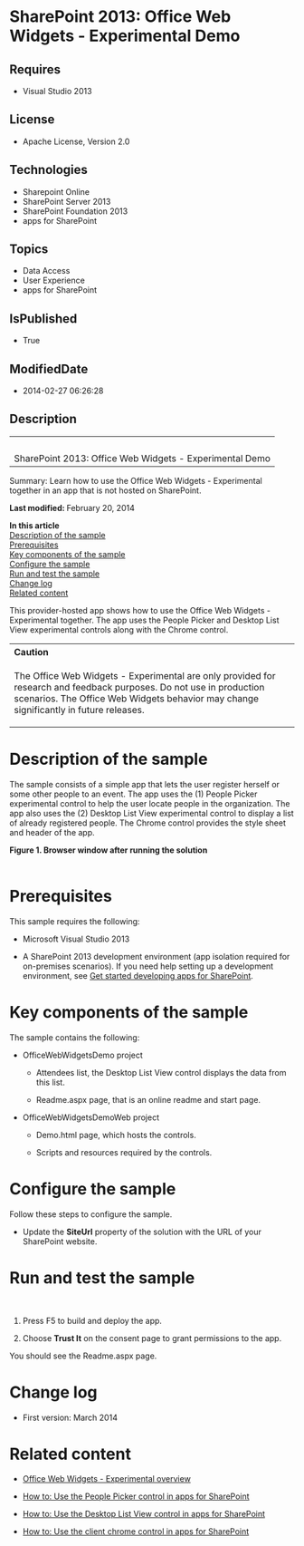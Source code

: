 # SharePoint 2013: Office Web Widgets - Experimental Demo
## Requires
* Visual Studio 2013
## License
* Apache License, Version 2.0
## Technologies
* Sharepoint Online
* SharePoint Server 2013
* SharePoint Foundation 2013
* apps for SharePoint
## Topics
* Data Access
* User Experience
* apps for SharePoint
## IsPublished
* True
## ModifiedDate
* 2014-02-27 06:26:28
## Description

<div id="header">
<table id="bottomTable" cellspacing="0" cellpadding="0">
<tbody>
<tr id="headerTableRow1">
<td align="left"><span id="runningHeaderText">&nbsp;</span></td>
</tr>
<tr id="headerTableRow2">
<td align="left"><span id="nsrTitle">SharePoint 2013: Office Web Widgets - Experimental Demo</span></td>
</tr>
</tbody>
</table>
</div>
<div id="mainSection">
<div id="mainBody">
<div>
<p><span>Summary:</span> Learn how to use the Office Web Widgets - Experimental together in an app that is not hosted on SharePoint.</p>
</div>
<div>
<p><strong>Last modified: </strong>February 20, 2014</p>
<p><strong>In this article</strong> <br>
<a href="#sectionSection0">Description of the sample</a> <br>
<a href="#sectionSection1">Prerequisites</a> <br>
<a href="#sectionSection2">Key components of the sample</a> <br>
<a href="#sectionSection3">Configure the sample</a> <br>
<a href="#sectionSection4">Run and test the sample</a> <br>
<a href="#sectionSection5">Change log</a> <br>
<a href="#sectionSection6">Related content</a></p>
<p>This provider-hosted app shows how to use the Office Web Widgets - Experimental together. The app uses the People Picker and Desktop List View experimental controls along with the Chrome control.</p>
<div>
<table cellspacing="0" cellpadding="0" width="100%">
<tbody>
<tr>
<th align="left"><strong>Caution</strong> </th>
</tr>
<tr>
<td>
<p>The Office Web Widgets - Experimental are only provided for research and feedback purposes. Do not use in production scenarios. The Office Web Widgets behavior may change significantly in future releases.</p>
</td>
</tr>
</tbody>
</table>
</div>
</div>
<h1>Description of the sample</h1>
<div id="sectionSection0">
<p>The sample consists of a simple app that lets the user register herself or some other people to an event. The app uses the (1) People Picker experimental control to help the user locate people in the organization. The app also uses the (2) Desktop List View
 experimental control to display a list of already registered people. The Chrome control provides the style sheet and header of the app.</p>
<strong>
<div class="caption">Figure 1. Browser window after running the solution</div>
</strong><br>
<strong></strong><img src="/site/view/file/109571/1/image.png" alt=""></div>
<h1>Prerequisites</h1>
<div id="sectionSection1">
<p>This sample requires the following:</p>
<ul>
<li>
<p>Microsoft Visual Studio 2013</p>
</li><li>
<p>A SharePoint 2013 development environment (app isolation required for on-premises scenarios). If you need help setting up a development environment, see
<a href="http://msdn.microsoft.com/library/jj163980.aspx" target="_blank">Get started developing apps for SharePoint</a>.</p>
</li></ul>
</div>
<h1>Key components of the sample</h1>
<div id="sectionSection2">
<p>The sample contains the following:</p>
<ul>
<li>
<p>OfficeWebWidgetsDemo project</p>
<ul>
<li>
<p>Attendees list, the Desktop List View control displays the data from this list.</p>
</li><li>
<p>Readme.aspx page, that is an online readme and start page.</p>
</li></ul>
</li><li>
<p>OfficeWebWidgetsDemoWeb project</p>
<ul>
<li>
<p>Demo.html page, which hosts the controls.</p>
</li><li>
<p>Scripts and resources required by the controls.</p>
</li></ul>
</li></ul>
</div>
<h1>Configure the sample</h1>
<div id="sectionSection3">
<p>Follow these steps to configure the sample.</p>
<ul>
<li>
<p>Update the <strong>SiteUrl</strong> property of the solution with the URL of your SharePoint website.</p>
</li></ul>
</div>
<h1>Run and test the sample</h1>
<div id="sectionSection4">
<p>&nbsp;</p>
<ol>
<li>
<p>Press F5 to build and deploy the app.</p>
</li><li>
<p>Choose <strong><span class="ui">Trust It</span></strong> on the consent page to grant permissions to the app.</p>
</li></ol>
<p>You should see the Readme.aspx page.</p>
</div>
<h1>Change log</h1>
<div id="sectionSection5">
<ul>
<li>
<p>First version: March 2014</p>
</li></ul>
</div>
<h1>Related content</h1>
<div id="sectionSection6">
<ul>
<li>
<p><a href="http://msdn.microsoft.com/library/6ce01956-6bda-45bf-9b4a-cffc0687a913" target="_blank">Office Web Widgets - Experimental overview</a></p>
</li><li>
<p><a href="http://msdn.microsoft.com/library/edc60550-67d2-4230-8e27-06a328c0d1f1" target="_blank">How to: Use the People Picker control in apps for SharePoint</a></p>
</li><li>
<p><a href="http://msdn.microsoft.com/library/b1e26543-9d03-4759-80bf-e6ce729a1b19" target="_blank">How to: Use the Desktop List View control in apps for SharePoint</a></p>
</li><li>
<p><a href="http://msdn.microsoft.com/library/7c2d0812-76e8-44c1-88bf-4a75eb6f82b1" target="_blank">How to: Use the client chrome control in apps for SharePoint</a></p>
</li></ul>
</div>
</div>
</div>
<p>&nbsp;</p>
